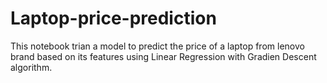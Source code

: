 # Laptop-price-prediction
This notebook trian a model to predict the price of a laptop from lenovo brand based on its features using Linear Regression with Gradien Descent algorithm.
